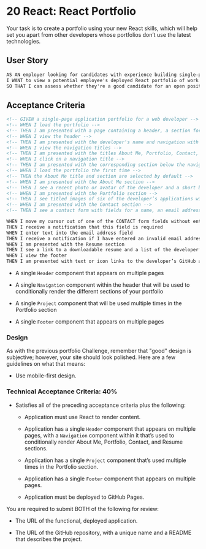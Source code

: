 # 20 React: React Portfolio

Your task is to create a portfolio using your new React skills, which will help set you apart from other developers whose portfolios don’t use the latest technologies.

## User Story

```md
AS AN employer looking for candidates with experience building single-page applications
I WANT to view a potential employee's deployed React portfolio of work samples
SO THAT I can assess whether they're a good candidate for an open position
```

## Acceptance Criteria

```md
<!-- GIVEN a single-page application portfolio for a web developer -->
<!-- WHEN I load the portfolio -->
<!-- THEN I am presented with a page containing a header, a section for content, and a footer -->
<!-- WHEN I view the header -->
<!-- THEN I am presented with the developer's name and navigation with titles corresponding to different sections of the portfolio -->
<!-- WHEN I view the navigation titles -->
<!-- THEN I am presented with the titles About Me, Portfolio, Contact, and Resume, and the title corresponding to the current section is highlighted -->
<!-- WHEN I click on a navigation title -->
<!-- THEN I am presented with the corresponding section below the navigation without the page reloading and that title is highlighted -->
<!-- WHEN I load the portfolio the first time -->
<!-- THEN the About Me title and section are selected by default -->
<!-- WHEN I am presented with the About Me section -->
<!-- THEN I see a recent photo or avatar of the developer and a short bio about them -->
<!-- WHEN I am presented with the Portfolio section -->
<!-- THEN I see titled images of six of the developer’s applications with links to both the deployed applications and the corresponding GitHub repositories -->
<!-- WHEN I am presented with the Contact section -->
<!-- THEN I see a contact form with fields for a name, an email address, and a message -->

WHEN I move my cursor out of one of the CONTACT form fields without entering text
THEN I receive a notification that this field is required
WHEN I enter text into the email address field
THEN I receive a notification if I have entered an invalid email address
WHEN I am presented with the Resume section
THEN I see a link to a downloadable resume and a list of the developer’s proficiencies
WHEN I view the footer
THEN I am presented with text or icon links to the developer’s GitHub and LinkedIn profiles, and their profile on a third platform (Stack Overflow, Twitter)
```

- A single `Header` component that appears on multiple pages

- A single `Navigation` component within the header that will be used to conditionally render the different sections of your portfolio

- A single `Project` component that will be used multiple times in the Portfolio section

- A single `Footer` component that appears on multiple pages

### Design

As with the previous portfolio Challenge, remember that "good" design is subjective; however, your site should look polished. Here are a few guidelines on what that means:

- Use mobile-first design.

### Technical Acceptance Criteria: 40%

- Satisfies all of the preceding acceptance criteria plus the following:

  - Application must use React to render content.

  - Application has a single `Header` component that appears on multiple pages, with a `Navigation` component within it that’s used to conditionally render About Me, Portfolio, Contact, and Resume sections.

  - Application has a single `Project` component that’s used multiple times in the Portfolio section.

  - Application has a single `Footer` component that appears on multiple pages.

  - Application must be deployed to GitHub Pages.

You are required to submit BOTH of the following for review:

- The URL of the functional, deployed application.

- The URL of the GitHub repository, with a unique name and a README that describes the project.
